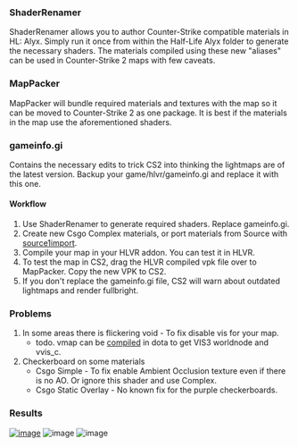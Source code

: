 ### ShaderRenamer
ShaderRenamer allows you to author Counter-Strike compatible materials in HL: Alyx. Simply run it once from within the Half-Life Alyx folder to generate the necessary shaders. The materials compiled using these new "aliases" can be used in Counter-Strike 2 maps with few caveats.

### MapPacker
MapPacker will bundle required materials and textures with the map so it can be moved to Counter-Strike 2 as one package. It is best if the materials in the map use the aforementioned shaders.

### gameinfo.gi
Contains the necessary edits to trick CS2 into thinking the lightmaps are of the latest version. Backup your game/hlvr/gameinfo.gi and replace it with this one. 

#### Workflow

1. Use ShaderRenamer to generate required shaders. Replace gameinfo.gi.
2. Create new Csgo Complex materials, or port materials from Source with [source1import](https://github.com/kristiker/source1import).
3. Compile your map in your HLVR addon. You can test it in HLVR.
4. To test the map in CS2, drag the HLVR compiled vpk file over to MapPacker. Copy the new VPK to CS2.
5. If you don't replace the gameinfo.gi file, CS2 will warn about outdated lightmaps and render fullbright.

### Problems

1. In some areas there is flickering void - To fix disable vis for your map.
    - todo. vmap can be [compiled](/content/dota_addons/cs2/maps/COMPILEVIS3.cmd) in dota to get VIS3 worldnode and vvis_c.
3. Checkerboard on some materials
    - Csgo Simple - To fix enable Ambient Occlusion texture even if there is no AO. Or ignore this shader and use Complex.
    - Csgo Static Overlay - No known fix for the purple checkerboards.
    
### Results
<a href="https://www.youtube.com/watch?v=Uf4zJCpWtI4">![image](https://user-images.githubusercontent.com/26466974/230385962-1596cfee-2c51-4fb7-84f6-1e14241f2284.png)</a>
![image](https://user-images.githubusercontent.com/26466974/230385452-741ea82d-8a8b-4534-a99c-4309f4e2d138.png)
![image](https://user-images.githubusercontent.com/26466974/230384387-b5186d98-d5a7-428d-be71-575ed0001b71.png)
